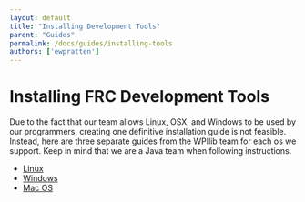 ```yaml
---
layout: default
title: "Installing Development Tools"
parent: "Guides"
permalink: /docs/guides/installing-tools
authors: ['ewpratten']
---
```


# Installing FRC Development Tools
Due to the fact that our team allows Linux, OSX, and Windows to be used by our programmers, creating one definitive installation guide is not feasible. Instead, here are three separate guides from the WPIlib team for each os we support. Keep in mind that we are a Java team when following instructions.

 - [Linux](https://frc-docs.readthedocs.io/en/latest/docs/getting-started/getting-started-frc-control-system/wpilib-setup.html)
 - [Windows](https://frc-docs.readthedocs.io/en/latest/docs/getting-started/getting-started-frc-control-system/wpilib-setup.html)
 - [Mac OS](https://frc-docs.readthedocs.io/en/latest/docs/getting-started/getting-started-frc-control-system/wpilib-setup.html)